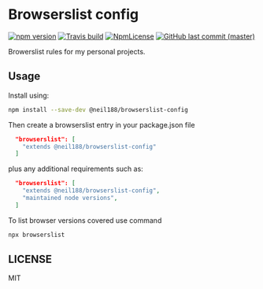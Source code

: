 # Browserslist config

[![npm version](https://img.shields.io/npm/v/@neil188/browserslist-config.svg?style=popout)](https://www.npmjs.com/package/@neil188/pub-names)
[![Travis build](https://img.shields.io/travis/Neil188/pub-names/master.svg?style=popout)](https://travis-ci.org/Neil188/pub-names)
[![NpmLicense](https://img.shields.io/npm/l/@neil188/pub-names.svg?style=popout)](https://www.npmjs.com/package/@neil188/pub-names)
[![GitHub last commit (master)](https://img.shields.io/github/last-commit/neil188/pub-names/master.svg?style=popout)](https://github.com/Neil188/pub-names)

Browerslist rules for my personal projects.

## Usage

Install using:

```bash
npm install --save-dev @neil188/browserslist-config
```

Then create a browserslist entry in your package.json file

```json
  "browserslist": [
    "extends @neil188/browserslist-config"
  ]
```

plus any additional requirements such as:

```json
  "browserslist": [
    "extends @neil188/browserslist-config",
    "maintained node versions",
  ]
```

To list browser versions covered use command

```bash
npx browserslist
```

## LICENSE

MIT
